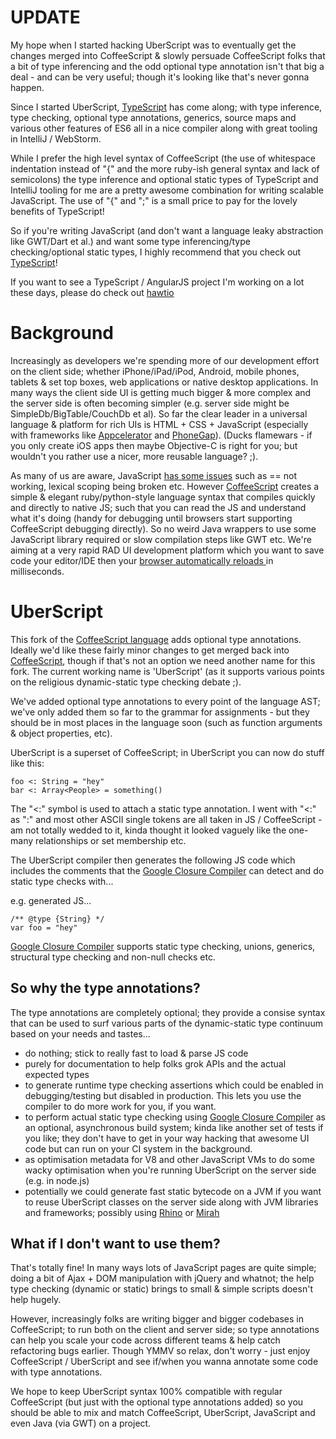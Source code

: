 UPDATE
======

My hope when I started hacking UberScript was to eventually get the changes merged into CoffeeScript & slowly persuade CoffeeScript folks that a bit of type inferencing and the odd optional type annotation isn't that big a deal - and can be very useful; though it's looking like that's never gonna happen.

Since I started UberScript, [TypeScript](http://www.typescriptlang.org/) has come along; with type inference, type checking, optional type annotations, generics, source maps and various other features of ES6 all in a nice compiler along with great tooling in IntelliJ / WebStorm.

While I prefer the high level syntax of CoffeeScript (the use of whitespace indentation instead of "{" and the more ruby-ish general syntax and lack of semicolons) the type inference and optional static types of TypeScript and IntelliJ tooling for me are a pretty awesome combination for writing scalable JavaScript. The use of "{" and ";" is a small price to pay for the lovely benefits of TypeScript!

So if you're writing JavaScript (and don't want a language leaky abstraction like GWT/Dart et al.) and want some type inferencing/type checking/optional static types, I highly recommend that you check out [TypeScript](http://www.typescriptlang.org/)!

If you want to see a TypeScript / AngularJS project I'm working on a lot these days, please do check out [hawtio](http://hawt.io/)

Background
==========

Increasingly as developers we're spending more of our development effort on the client side; whether iPhone/iPad/iPod, Android, mobile phones, tablets & set top boxes, web applications or native desktop applications. In many ways the client side UI is getting much bigger & more complex and the server side is often becoming simpler (e.g. server side might be SimpleDb/BigTable/CouchDb et al). So far the clear leader in a universal language & platform for rich UIs is HTML + CSS + JavaScript (especially with frameworks like [Appcelerator](http://www.appcelerator.com/) and [PhoneGap](http://www.phonegap.com/)). (Ducks flamewars - if you only create iOS apps then maybe Objective-C is right for you; but wouldn't you rather use a nicer, more reusable language? ;).

As many of us are aware, JavaScript [has some issues](http://oreilly.com/catalog/9780596517748) such as == not working, lexical scoping being broken etc. However [CoffeeScript](http://jashkenas.github.com/coffee-script/) creates a simple & elegant ruby/python-style language syntax that compiles quickly and directly to native JS; such that you can read the JS and understand what it's doing (handy for debugging until browsers start supporting CoffeeScript debugging directly). So no weird Java wrappers to use some JavaScript library required or slow compilation steps like GWT etc. We're aiming at a very rapid RAD UI development platform which you want to save code your editor/IDE then your [browser automatically reloads ](http://blog.envylabs.com/2010/07/livereload-screencast/) in milliseconds. 


UberScript
==========
 
This fork of the [CoffeeScript language](http://jashkenas.github.com/coffee-script/) adds optional type annotations.  Ideally we'd like these fairly minor changes to get merged back into  [CoffeeScript](http://jashkenas.github.com/coffee-script/), though if that's not an option we need another name for this fork. The current working name is 'UberScript' (as it supports various points on the religious dynamic-static type checking debate ;).

We've added optional type annotations to every point of the language AST; we've only added them so far to the grammar for assignments - but they should be in most places in the language soon (such as function arguments & object properties, etc).

UberScript is a superset of CoffeeScript; in UberScript you can now do stuff like this:

    foo <: String = "hey"
    bar <: Array<People> = something()
    
The "<:" symbol is used to attach a static type annotation. I went with "<:" as ":" and most other ASCII single tokens are all taken in JS / CoffeeScript - am not totally wedded to it, kinda thought it looked vaguely like the one-many relationships or set membership etc.

The UberScript compiler then generates the following JS code which includes the comments that the [Google Closure Compiler](http://code.google.com/closure/compiler/docs/js-for-compiler.html#types) can detect and do static type checks with...

e.g. generated JS...

    /** @type {String} */
    var foo = "hey"

[Google Closure Compiler](http://code.google.com/closure/compiler/docs/js-for-compiler.html#types) supports static type checking, unions, generics, structural type checking and non-null checks etc.


So why the type annotations?
----------------------------

The type annotations are completely optional; they provide a consise syntax that can be used to surf various parts of the dynamic-static type continuum based on your needs and tastes...

* do nothing; stick to really fast to load & parse JS code
* purely for documentation to help folks grok APIs and the actual expected types
* to generate runtime type checking assertions which could be enabled in debugging/testing but disabled in production. This lets you use the compiler to do more work for you, if you want.
* to perform actual static type checking using [Google Closure Compiler](http://code.google.com/closure/compiler/docs/js-for-compiler.html#types) as an optional, asynchronous build system; kinda like another set of tests if you like; they don't have to get in your way hacking that awesome UI code but can run on your CI system in the background.
* as optimisation metadata for V8 and other JavaScript VMs to do some wacky optimisation when you're running UberScript on the server side (e.g. in node.js)
* potentially we could generate fast static bytecode on a JVM if you want to reuse UberScript classes on the server side along with JVM libraries and frameworks; possibly using [Rhino](http://www.mozilla.org/rhino/) or [Mirah](http://www.mirah.org/)


What if I don't want to use them?
---------------------------------

That's totally fine! In many ways lots of JavaScript pages are quite simple; doing a bit of Ajax + DOM manipulation with jQuery and whatnot; the help type checking (dynamic or static) brings to small & simple scripts doesn't help hugely. 

However, increasingly folks are writing bigger and bigger codebases in CoffeeScript; to run both on the client and server side; so type annotations can help you scale your code across different teams & help catch refactoring bugs earlier. Though YMMV so relax, don't worry - just enjoy CoffeeScript / UberScript and see if/when you wanna annotate some code with type annotations.

We hope to keep UberScript syntax 100% compatible with regular CoffeeScript (but just with the optional type annotations added) so you should be able to mix and match CoffeeScript, UberScript, JavaScript and even Java (via GWT) on a project.


